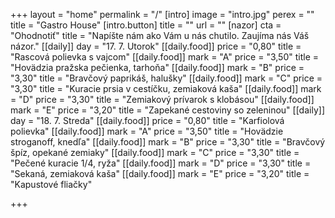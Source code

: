+++
layout = "home"
permalink = "/"
[intro]
image = "intro.jpg"
perex = ""
title = "Gastro House"
[intro.button]
title = ""
url = ""
[nazor]
cta = "Ohodnotiť"
title = "Napíšte nám ako Vám u nás chutilo. Zaujíma nás Váš názor."
[[daily]]
day = "17. 7. Utorok"
[[daily.food]]
price = "0,80"
title = "Rascová polievka s vajcom"
[[daily.food]]
mark = "A"
price = "3,50"
title = "Hovädzia pražska pečienka, tarhoňa"
[[daily.food]]
mark = "B"
price = "3,30"
title = "Bravčový paprikáš, halušky"
[[daily.food]]
mark = "C"
price = "3,30"
title = "Kuracie prsia v cestíčku, zemiaková kaša"
[[daily.food]]
mark = "D"
price = "3,30"
title = "Zemiakový prívarok s klobásou"
[[daily.food]]
mark = "E"
price = "3,20"
title = "Zapekané cestoviny so zeleninou"
[[daily]]
day = "18. 7. Streda"
[[daily.food]]
price = "0,80"
title = "Karfiolová polievka"
[[daily.food]]
mark = "A"
price = "3,50"
title = "Hovädzie stroganoff, knedľa"
[[daily.food]]
mark = "B"
price = "3,30"
title = "Bravčový špíz, opekané zemiaky"
[[daily.food]]
mark = "C"
price = "3,30"
title = "Pečené kuracie 1/4, ryža"
[[daily.food]]
mark = "D"
price = "3,30"
title = "Sekaná, zemiaková kaša"
[[daily.food]]
mark = "E"
price = "3,20"
title = "Kapustové fliačky"

+++
